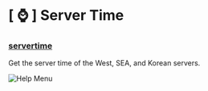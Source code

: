 # [ ⌚ ] Server Time

### [servertime](https://github.com/Dreadnotic/YAGPDB-Custom-Commands/blob/main/Server%20Time/servertime)
Get the server time of the West, SEA, and Korean servers.

![Help Menu](https://i.imgur.com/MdCwAXZ.png?2)
